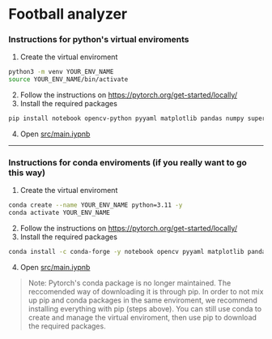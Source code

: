 # Football analyzer

### Instructions for python's virtual enviroments

1. Create the virtual enviroment
```bash
python3 -m venv YOUR_ENV_NAME
source YOUR_ENV_NAME/bin/activate
```
2. Follow the instructions on https://pytorch.org/get-started/locally/
3. Install the required packages
```bash
pip install notebook opencv-python pyyaml matplotlib pandas numpy supervision ultralytics scikit-learn tqdm ipywidgets
```
4. Open [src/main.iypnb](src/main.ipynb)

---

### Instructions for conda enviroments (if you really want to go this way)

1. Create the virtual enviroment
```bash
conda create --name YOUR_ENV_NAME python=3.11 -y
conda activate YOUR_ENV_NAME
```
2. Follow the instructions on https://pytorch.org/get-started/locally/
3. Install the required packages
```bash
conda install -c conda-forge -y notebook opencv pyyaml matplotlib pandas numpy supervision ultralytics scikit-learn tqdm ipywidgets
```
4. Open [src/main.iypnb](src/main.ipynb)
   
> Note: Pytorch's conda package is no longer maintained. The reccomended way of downloading it is through pip. In order to not mix up pip and conda packages in the same enviroment, we recommend installing everything with pip (steps above). You can still use conda to create and manage the virtual enviroment, then use pip to download the required packages.
